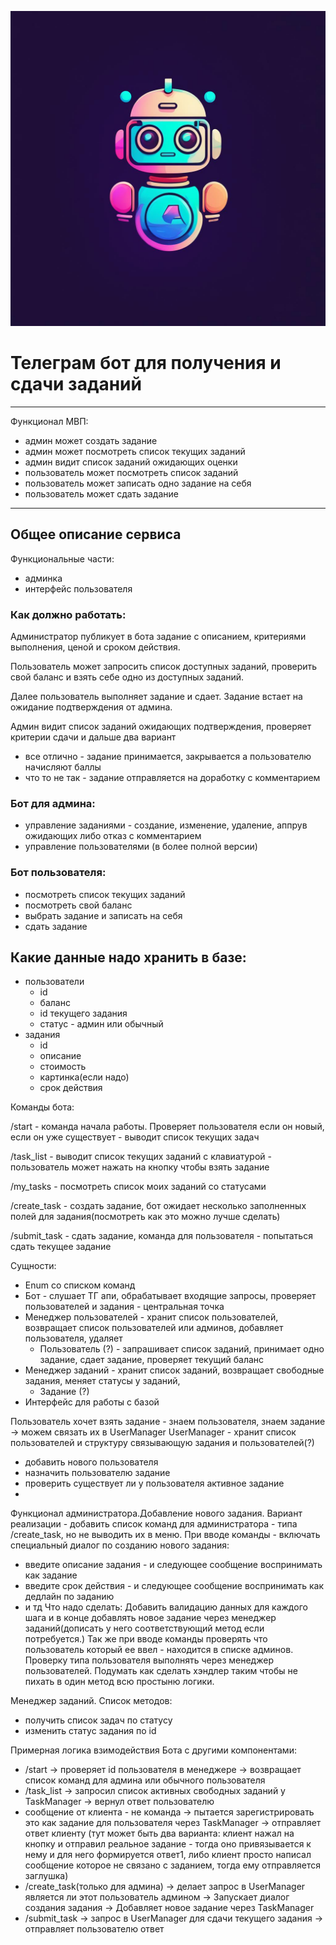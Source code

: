 ![Bot](img/bot.jpg "Bot")
# Телеграм бот для получения и сдачи заданий

---

Функционал МВП:

- админ может создать задание
- админ может посмотреть список текущих заданий
- админ видит список заданий ожидающих оценки
- пользователь может посмотреть список заданий
- пользователь может записать одно задание на себя
- пользователь может сдать задание

---

## Общее описание сервиса

Функциональные части:

- админка
- интерфейс пользователя

### Как должно работать:

Администратор публикует в бота задание с описанием, критериями выполнения, ценой и сроком действия.

Пользователь может запросить список доступных заданий, проверить свой баланс и взять себе одно из доступных заданий.

Далее пользователь выполняет задание и сдает. Задание встает на ожидание подтверждения от админа.

Админ видит список заданий ожидающих подтверждения, проверяет критерии сдачи и дальше два вариант

- все отлично - задание принимается, закрывается а пользователю начисляют баллы
- что то не так - задание отправляется на доработку с комментарием

### Бот для админа:

- управление заданиями - создание, изменение, удаление, аппрув ожидающих либо отказ с комментарием
- управление пользователями (в более полной версии)

### Бот пользователя:

- посмотреть список текущих заданий
- посмотреть свой баланс
- выбрать задание и записать на себя
- сдать задание

## Какие данные надо хранить в базе:

- пользователи
    - id
    - баланс
    - id текущего задания
    - статус - админ или обычный
- задания
    - id
    - описание
    - стоимость
    - картинка(если надо)
    - срок действия

Команды бота:

/start - команда начала работы. Проверяет пользователя если он новый, если он уже существует - выводит список текущих задач

/task_list - выводит список текущих заданий с клавиатурой - пользователь может нажать на кнопку чтобы взять задание

/my_tasks - посмотреть список моих заданий со статусами

/create_task - создать задание, бот ожидает несколько заполненных полей для задания(посмотреть как это можно лучше сделать)

/submit_task - сдать задание, команда для пользователя - попытаться сдать текущее задание


Сущности:

- Enum со списком команд
- Бот - слушает ТГ апи, обрабатывает входящие запросы, проверяет пользователей и задания - центральная точка
- Менеджер пользователей - хранит список пользователей, возвращает список пользователей или админов, добавляет пользователя, удаляет
  - Пользователь (?) - запрашивает список заданий, принимает одно задание, сдает задание, проверяет текущий баланс
- Менеджер заданий - хранит список заданий, возвращает свободные задания, меняет статусы у заданий, 
  - Задание (?)
- Интерфейс для работы с базой

Пользователь хочет взять задание - знаем пользователя, знаем задание -> можем связать их в UserManager
UserManager - хранит список пользователей и структуру связывающую задания и пользователей(?)
- добавить нового пользователя
- назначить пользователю задание
- проверить существует ли у пользователя активное задание
- 

Функционал администратора.Добавление нового задания.
Вариант реализации - добавить список команд для администратора - типа /create_task, но не выводить их в меню.
При вводе команды - включать специальный диалог по созданию нового задания:
  - введите описание задания - и следующее сообщение воспринимать как задание
  - введите срок действия - и следующее сообщение воспринимать как дедлайн по заданию
  - и тд
Что надо сделать:
Добавить валидацию данных для каждого шага и в конце добавлять новое задание через менеджер заданий(дописать у него соответствующий метод если потребуется.)
Так же при вводе команды проверять что пользователь который ее ввел - находится в списке админов.
Проверку типа пользователя выполнять через менеджер пользователей.
Подумать как сделать хэндлер таким чтобы не пихать в один метод всю простыню логики.


Менеджер заданий.
Список методов:
- получить список задач по статусу
- изменить статус задания по id


Примерная логика взимодействия Бота с другими компонентами:

 - /start -> проверяет id пользователя в менеджере -> возвращает список команд для админа или обычного пользователя
 - /task_list -> запросил список активных свободных заданий у TaskManager -> вернул ответ пользователю
 - сообщение от клиента - не команда -> пытается зарегистрировать это как задание для пользователя через TaskManager -> отправляет ответ клиенту (тут может быть два варианта: клиент нажал на кнопку и отправил реальное задание - тогда оно привязывается к нему и для него формируется ответ1, либо клиент просто написал сообщение которое не связано с заданием, тогда ему отправляется заглушка)
 - /create_task(только для админа) -> делает запрос в UserManager является ли этот пользователь админом -> Запускает диалог создания задания -> Добавляет новое задание через TaskManager
 - /submit_task -> запрос в UserManager для сдачи текущего задания -> отправляет пользователю ответ